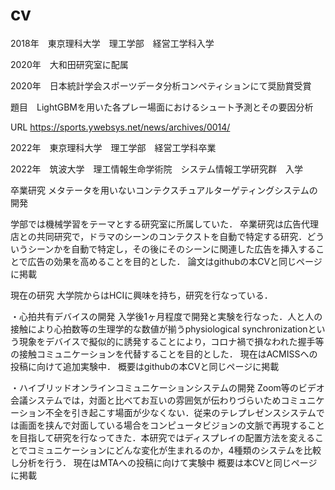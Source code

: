 # cv
2018年　東京理科大学　理工学部　経営工学科入学

2020年　大和田研究室に配属

2020年　日本統計学会スポーツデータ分析コンペティションにて奨励賞受賞

題目　LightGBMを用いた各プレー場面におけるシュート予測とその要因分析

URL https://sports.ywebsys.net/news/archives/0014/

2022年　東京理科大学　理工学部　経営工学科卒業

2022年　筑波大学　理工情報生命学術院　システム情報工学研究群　入学


卒業研究
メタテータを用いないコンテクスチュアルターゲティングシステムの開発

学部では機械学習をテーマとする研究室に所属していた．
卒業研究は広告代理店との共同研究で，ドラマのシーンのコンテクストを自動で特定する研究．どういうシーンかを自動で特定し，その後にそのシーンに関連した広告を挿入することで広告の効果を高めることを目的とした．
論文はgithubの本CVと同じページに掲載

現在の研究
大学院からはHCIに興味を持ち，研究を行なっている．

・心拍共有デバイスの開発
入学後1ヶ月程度で開発と実験を行なった．人と人の接触により心拍数等の生理学的な数値が揃うphysiological synchronizationという現象をデバイスで擬似的に誘発することにより，コロナ禍で損なわれた握手等の接触コミュニケーションを代替することを目的とした．
現在はACMISSへの投稿に向けて追加実験中．
概要はgithubの本CVと同じページに掲載

・ハイブリッドオンラインコミュニケーションシステムの開発
Zoom等のビデオ会議システムでは，対面と比べてお互いの雰囲気が伝わりづらいためコミュニケーション不全を引き起こす場面が少なくない．従来のテレプレゼンスシステムでは画面を挟んで対面している場合をコンピュータビジョンの文脈で再現することを目指して研究を行なってきた．本研究ではディスプレイの配置方法を変えることでコミュニケーションにどんな変化が生まれるのか，4種類のシステムを比較し分析を行う．
現在はMTAへの投稿に向けて実験中
概要は本CVと同じページに掲載
